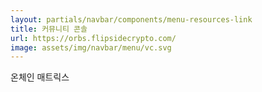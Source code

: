 ```yaml
---
layout: partials/navbar/components/menu-resources-link
title: 커뮤니티 콘솔
url: https://orbs.flipsidecrypto.com/
image: assets/img/navbar/menu/vc.svg
---
```


온체인 매트릭스
